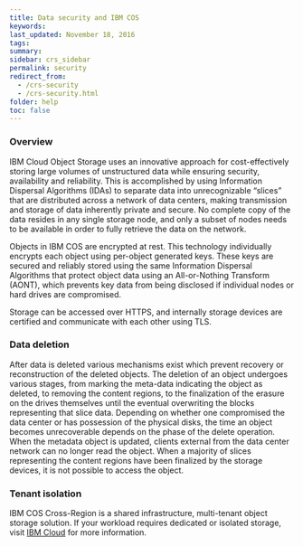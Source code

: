 ```yaml
---
title: Data security and IBM COS
keywords: 
last_updated: November 18, 2016
tags: 
summary: 
sidebar: crs_sidebar
permalink: security
redirect_from:
  - /crs-security
  - /crs-security.html
folder: help
toc: false
---
```


### Overview

IBM Cloud Object Storage uses an innovative approach for cost-effectively storing large volumes of unstructured data while ensuring security, availability and reliability. This is accomplished by using Information Dispersal Algorithms (IDAs) to separate data into unrecognizable “slices” that are distributed across a network of data centers, making transmission and storage of data inherently private and secure. No complete copy of the data resides in any single storage node, and only a subset of nodes needs to be available in order to fully retrieve the data on the network.

Objects in IBM COS are encrypted at rest. This technology individually encrypts each object using per-object generated keys. These keys are secured and reliably stored using the same Information Dispersal Algorithms that protect object data using an All-or-Nothing Transform (AONT), which prevents key data from being disclosed if individual nodes or hard drives are compromised.

Storage can be accessed over HTTPS, and internally storage devices are certified and communicate with each other using TLS.


### Data deletion

After data is deleted various mechanisms exist which prevent recovery or reconstruction of the deleted objects. The deletion of an object undergoes various stages, from marking the meta-data indicating the object as deleted, to removing the content regions, to the finalization of the erasure on the drives themselves until the eventual overwriting the blocks representing that slice data. Depending on whether one compromised the data center or has possession of the physical disks, the time an object becomes unrecoverable depends on the phase of the delete operation. When the metadata object is updated, clients external from the data center network can no longer read the object. When a majority of slices representing the content regions have been finalized by the storage devices, it is not possible to access the object.

### Tenant isolation

IBM COS Cross-Region is a shared infrastructure, multi-tenant object storage solution. If your workload requires dedicated or isolated storage, visit [IBM Cloud](https://www.ibm.com/cloud-computing/products/storage/object-storage/flexible-deployment/) for more information.

